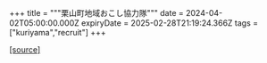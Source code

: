 +++
title = """栗山町地域おこし協力隊"""
date = 2024-04-02T05:00:00.000Z
expiryDate = 2025-02-28T21:19:24.366Z
tags = ["kuriyama","recruit"]
+++


[[source]](https://www.town.kuriyama.hokkaido.jp/soshiki/31/630.html)
